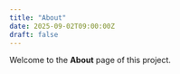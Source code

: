 ```yaml
---
title: "About"
date: 2025-09-02T09:00:00Z
draft: false
---
```


Welcome to the **About** page of this project.